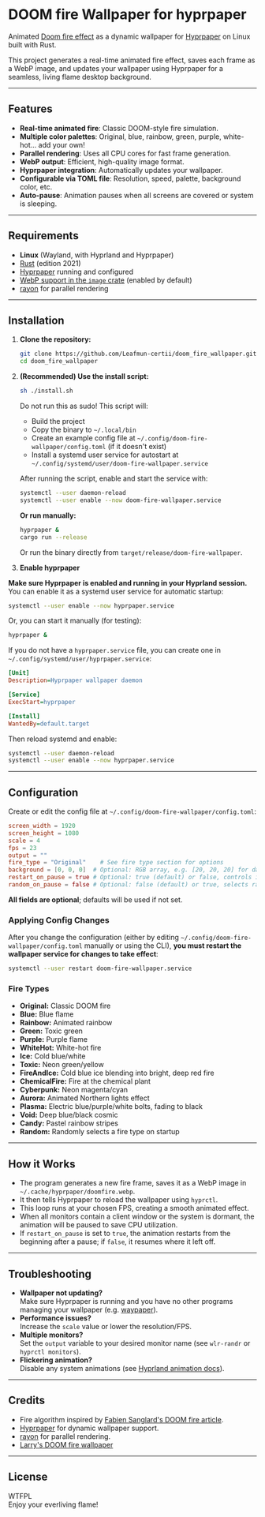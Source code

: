 # DOOM fire Wallpaper for hyprpaper

Animated [Doom fire effect](https://fabiensanglard.net/doom_fire_psx/) as a dynamic wallpaper for [Hyprpaper](https://github.com/hyprwm/hyprpaper) on Linux built with Rust.

This project generates a real-time animated fire effect, saves each frame as a WebP image, and updates your wallpaper using Hyprpaper for a seamless, living flame desktop background.

---

## Features

- **Real-time animated fire**: Classic DOOM-style fire simulation.
- **Multiple color palettes**: Original, blue, rainbow, green, purple, white-hot... add your own!
- **Parallel rendering**: Uses all CPU cores for fast frame generation.
- **WebP output**: Efficient, high-quality image format.
- **Hyprpaper integration**: Automatically updates your wallpaper.
- **Configurable via TOML file**: Resolution, speed, palette, background color, etc.
- **Auto-pause**: Animation pauses when all screens are covered or system is sleeping.

---

## Requirements

- **Linux** (Wayland, with Hyprland and Hyprpaper)
- [Rust](https://rust-lang.org/) (edition 2021)
- [Hyprpaper](https://github.com/hyprwm/hyprpaper) running and configured
- [WebP support in the `image` crate](https://crates.io/crates/image) (enabled by default)
- [rayon](https://crates.io/crates/rayon) for parallel rendering

---

## Installation

1. **Clone the repository:**

   ```sh
   git clone https://github.com/Leafmun-certii/doom_fire_wallpaper.git
   cd doom_fire_wallpaper
   ```

2. **(Recommended) Use the install script:**

   ```sh
   sh ./install.sh
   ```

   Do not run this as sudo!
   This script will:
   - Build the project
   - Copy the binary to `~/.local/bin`
   - Create an example config file at `~/.config/doom-fire-wallpaper/config.toml` (if it doesn't exist)
   - Install a systemd user service for autostart at `~/.config/systemd/user/doom-fire-wallpaper.service`

   After running the script, enable and start the service with:

   ```sh
   systemctl --user daemon-reload
   systemctl --user enable --now doom-fire-wallpaper.service
   ```
  
   **Or run manually:**

   ```sh
   hyprpaper &
   cargo run --release
   ```

   Or run the binary directly from `target/release/doom-fire-wallpaper`.

3. **Enable hyprpaper**

  **Make sure Hyprpaper is enabled and running in your Hyprland session.**  
  You can enable it as a systemd user service for automatic startup:

  ```sh
  systemctl --user enable --now hyprpaper.service
  ```

  Or, you can start it manually (for testing):

  ```sh
  hyprpaper &
  ```

  If you do not have a `hyprpaper.service` file, you can create one in `~/.config/systemd/user/hyprpaper.service`:

  ```ini
  [Unit]
  Description=Hyprpaper wallpaper daemon

  [Service]
  ExecStart=hyprpaper

  [Install]
  WantedBy=default.target
  ```

  Then reload systemd and enable:

  ```sh
  systemctl --user daemon-reload
  systemctl --user enable --now hyprpaper.service
  ```

---

## Configuration

Create or edit the config file at `~/.config/doom-fire-wallpaper/config.toml`:

```toml
screen_width = 1920
screen_height = 1080
scale = 4
fps = 23
output = ""
fire_type = "Original"    # See fire type section for options
background = [0, 0, 0]  # Optional: RGB array, e.g. [20, 20, 20] for dark gray
restart_on_pause = true # Optional: true (default) or false, controls if animation restarts after pause. 
random_on_pause = false # Optional: false (default) or true, selects random fire type restart after pause if fire type is "Random"
```

**All fields are optional**; defaults will be used if not set.

### Applying Config Changes

After you change the configuration (either by editing `~/.config/doom-fire-wallpaper/config.toml` manually or using the CLI), **you must restart the wallpaper service for changes to take effect**:

```sh
systemctl --user restart doom-fire-wallpaper.service
```

### Fire Types

- **Original:** Classic DOOM fire
- **Blue:** Blue flame
- **Rainbow:** Animated rainbow
- **Green:** Toxic green
- **Purple:** Purple flame
- **WhiteHot:** White-hot fire
- **Ice:** Cold blue/white
- **Toxic:** Neon green/yellow
- **FireAndIce:** Cold blue ice blending into bright, deep red fire
- **ChemicalFire:** Fire at the chemical plant
- **Cyberpunk:** Neon magenta/cyan
- **Aurora:** Animated Northern lights effect
- **Plasma:** Electric blue/purple/white bolts, fading to black
- **Void:** Deep blue/black cosmic
- **Candy:** Pastel rainbow stripes
- **Random:** Randomly selects a fire type on startup

---

## How it Works

- The program generates a new fire frame, saves it as a WebP image in `~/.cache/hyprpaper/doomfire.webp`.
- It then tells Hyprpaper to reload the wallpaper using `hyprctl`.
- This loop runs at your chosen FPS, creating a smooth animated effect.
- When all monitors contain a client window or the system is dormant, the animation will be paused to save CPU utilization.
- If `restart_on_pause` is set to `true`, the animation restarts from the beginning after a pause; if `false`, it resumes where it left off.

---

## Troubleshooting

- **Wallpaper not updating?**  
  Make sure Hyprpaper is running and you have no other programs managing your wallpaper (e.g. [waypaper](https://github.com/anufrievroman/waypaper)).
- **Performance issues?**  
  Increase the `scale` value or lower the resolution/FPS.
- **Multiple monitors?**  
  Set the `output` variable to your desired monitor name (see `wlr-randr` or `hyprctl monitors`).
- **Flickering animation?**  
  Disable any system animations (see [Hyprland animation docs](https://wiki.hypr.land/Configuring/Animations/)).

---

## Credits

- Fire algorithm inspired by [Fabien Sanglard's DOOM fire article](https://fabiensanglard.net/doom_fire_psx/).
- [Hyprpaper](https://github.com/hyprwm/hyprpaper) for dynamic wallpaper support.
- [rayon](https://crates.io/crates/rayon) for parallel rendering.
- [Larry's DOOM fire wallpaper](https://github.com/Leafmun-certii/arch_linux_doom_fire_wallpaper)

---

## License

WTFPL  
Enjoy your everliving flame!

